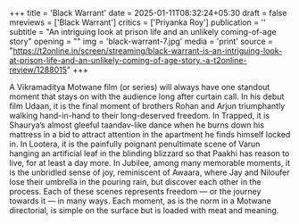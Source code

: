 +++
title = 'Black Warrant'
date = 2025-01-11T08:32:24+05:30
draft = false
mreviews = ['Black Warrant']
critics = ['Priyanka Roy']
publication = ''
subtitle = "An intriguing look at prison life and an unlikely coming-of-age story"
opening = ""
img = 'black-warrant-7.jpg'
media = 'print'
source = "https://t2online.in/screen/streaming/black-warrant-is-an-intriguing-look-at-prison-life-and-an-unlikely-coming-of-age-story.-a-t2online-review/1288015"
+++

A Vikramaditya Motwane film (or series) will always have one standout moment that stays on with the audience long after curtain call. In his debut film Udaan, it is the final moment of brothers Rohan and Arjun triumphantly walking hand-in-hand to their long-deserved freedom. In Trapped, it is Shaurya’s almost gleeful taandav-like dance when he burns down his mattress in a bid to attract attention in the apartment he finds himself locked in. In Lootera, it is the painfully poignant penultimate scene of Varun hanging an artificial leaf in the blinding blizzard so that Paakhi has reason to live, for at least a day more. In Jubilee, among many memorable moments, it is the unbridled sense of joy, reminiscent of Awaara, where Jay and Niloufer lose their umbrella in the pouring rain, but discover each other in the process. Each of these scenes represents freedom — or the journey towards it — in many ways. Each moment, as is the norm in a Motwane directorial, is simple on the surface but is loaded with meat and meaning.
